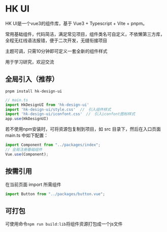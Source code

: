 <!-- Created by WANGHONGKANG on 2021/6/27. -->
# HK UI

HK UI是一个vue3的组件库，基于 Vue3 + Typescript + Vite + pnpm。

常用基础组件，代码简洁，满足常见项目，组件类名可自定义，不依懒第三方库，全程无红线语法报错，便于二次开发，无缝衔接项目

主题可调，只需10分钟即可定义一套全新的组件样式

用于学习研究，欢迎交流

## 全局引入（推荐）

```shell
pnpm install hk-design-ui
```


```ts
// main.ts
import HkDesignUI from 'hk-design-ui'
import 'hk-design-ui/style.css'  //　引入组件样式
import 'hk-design-ui/iconfont.css'　//　引入iconfont图标样式
app.use(HkDesignUI)
```

若不使用npm安装时，可将资源包复制到项目，如 src 目录下，然后在入口页面 main.ts 中如下配置：

```javascript
import Component from "../packages/index";
// 全局注册基础组件
Vue.use(Component);
```

## 按需引用

在当前页面 import 所需组件

```javascript
import Button from "../packages/button.vue";
```

## 可打包

可使用命令`npm run build:lib`将组件资源打包成一个js文件
